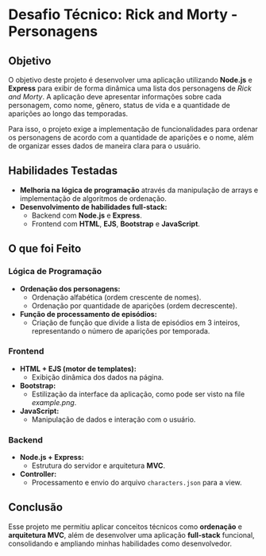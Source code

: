 # Desafio Técnico: Rick and Morty - Personagens

## Objetivo
O objetivo deste projeto é desenvolver uma aplicação utilizando **Node.js** e **Express** para exibir de forma dinâmica uma lista dos personagens de *Rick and Morty*. A aplicação deve apresentar informações sobre cada personagem, como nome, gênero, status de vida e a quantidade de aparições ao longo das temporadas. 

Para isso, o projeto exige a implementação de funcionalidades para ordenar os personagens de acordo com a quantidade de aparições e o nome, além de organizar esses dados de maneira clara para o usuário.


## Habilidades Testadas
- **Melhoria na lógica de programação** através da manipulação de arrays e implementação de algoritmos de ordenação.
- **Desenvolvimento de habilidades full-stack:**
  - Backend com **Node.js** e **Express**.
  - Frontend com **HTML**, **EJS**, **Bootstrap** e **JavaScript**.

## O que foi Feito

### Lógica de Programação
- **Ordenação dos personagens:**
  - Ordenação alfabética (ordem crescente de nomes).
  - Ordenação por quantidade de aparições (ordem decrescente).
- **Função de processamento de episódios:**
  - Criação de função que divide a lista de episódios em 3 inteiros, representando o número de aparições por temporada.

### Frontend
- **HTML + EJS (motor de templates):**
  - Exibição dinâmica dos dados na página.
- **Bootstrap:**
  - Estilização da interface da aplicação, como pode ser visto na file _example.png_.
- **JavaScript:**
  - Manipulação de dados e interação com o usuário.

### Backend
- **Node.js + Express:**
  - Estrutura do servidor e arquitetura **MVC**.
- **Controller:**
  - Processamento e envio do arquivo `characters.json` para a view.

## Conclusão
Esse projeto me permitiu aplicar conceitos técnicos como **ordenação** e **arquitetura MVC**, além de desenvolver uma aplicação **full-stack** funcional, consolidando e ampliando minhas habilidades como desenvolvedor.

